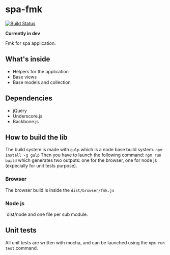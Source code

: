 spa-fmk
=======
 [![Build Status](https://secure.travis-ci.org/KleeGroup/spa-fmk.png)](http://travis-ci.org/Kleegroup/spa-fmk)

**Currently in dev**

Fmk for spa application.

## What's inside
- Helpers for the application
- Base views
- Base models and collection

## Dependencies
- jQuery
- Underscore.js
- Backbone.js

## How to build the lib
The build system is made with `gulp` which is a node base build system. `npm install -g gulp`
Then you have to launch the following command: `npm run build` which generates two outputs: one for the browser, one for node js (expecially for unit tests purpose).

### Browser
The browser build is inside the `dist/browser/fmk.js`

### Node js
`dist/node and one file per sub module.

## Unit tests
All unit tests are written with mocha, and can be launched using the `npm run test` command.
